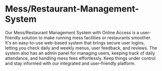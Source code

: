 # Mess/Restaurant-Management-System
Our Mess/Restaurant Management System with Online Access is a user-friendly solution to make running mess facilities or restaurants smoother. It's an easy-to-use web-based system that brings secure user logins, letting you check daily and weekly menus, user feedback, and reviews. The system also has an admin panel for managing users, keeping track of daily attendance, and handling mess fees effortlessly. Keep things under control and stay informed with our integrated and user-friendly platform.
